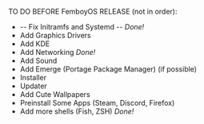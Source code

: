 TO DO BEFORE FemboyOS RELEASE (not in order):
- -- Fix Initramfs and Systemd -- *Done!*
- Add Graphics Drivers 
- Add KDE 
- Add Networking *Done!*
- Add Sound 
- Add Emerge (Portage Package Manager) (if possible) 
- Installer 
- Updater 
- Add Cute Wallpapers 
- Preinstall Some Apps (Steam, Discord, Firefox) 
- Add more shells (Fish, ZSH) *Done!*